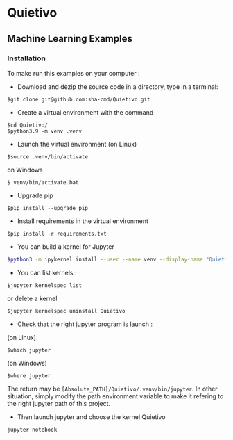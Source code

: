 # Quietivo

## Machine Learning Examples

### Installation

To make run this examples on your computer :

- Download and dezip the source code in a directory, type in a terminal:

```shell
$git clone git@github.com:sha-cmd/Quietivo.git
```

- Create a virtual environment with the command

```shell
$cd Quietivo/
$python3.9 -m venv .venv
```
- Launch the virtual environment (on Linux)

```shell
$source .venv/bin/activate
```
on Windows 

```shell
$.venv/bin/activate.bat
```

- Upgrade pip

```shell
$pip install --upgrade pip
```

- Install requirements in the virtual environment

```shell
$pip install -r requirements.txt
```

- You can build a kernel for Jupyter

```bash
$python3 -m ipykernel install --user --name venv --display-name "Quietivo"
```

- You can list kernels :

```shell
$jupyter kernelspec list
```
or delete a kernel

```shell
$jupyter kernelspec uninstall Quietivo
```

- Check that the right jupyter program is launch :

(on Linux)

```shell
$which jupyter
```

(on Windows)

```shell
$where jupyter
```

The return may be ```[Absolute_PATH]/Quietivo/.venv/bin/jupyter```. In other situation, simply modify the path environment variable to make it refering to the right jupyter path of this project.

- Then launch jupyter and choose the kernel Quietivo

```shell
jupyter notebook
```
